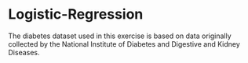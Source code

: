 # Logistic-Regression

The diabetes dataset used in this exercise is based on data originally collected by the National Institute of Diabetes and Digestive and Kidney Diseases.
